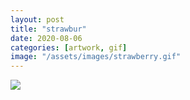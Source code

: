 ```yaml
---
layout: post
title: "strawbur"
date: 2020-08-06
categories: [artwork, gif]
image: "/assets/images/strawberry.gif"
---
```


<img src="/assets/images/strawberry.gif" >
